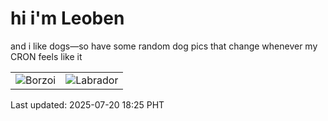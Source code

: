 # hi i'm Leoben

and i like dogs—so have some random dog pics that change whenever my CRON feels like it

|  |  |
|--------|----------|
| ![Borzoi](https://random-dog-vercel.vercel.app/api/random-borzoi?v=1753007127) | ![Labrador](https://random-dog-vercel.vercel.app/api/random-labrador?v=1753007127) |

Last updated: 2025-07-20 18:25 PHT
